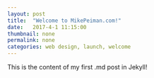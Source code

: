 ```yaml
---
layout: post
title:  "Welcome to MikePeiman.com!"
date:   2017-4-1 11:15:00
thumbnail: none
permalink: none
categories: web design, launch, welcome
---
```


This is the content of my first .md post in Jekyll!